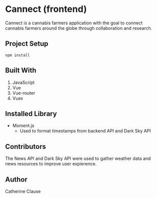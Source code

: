 # Cannect (frontend)
Cannect is a cannabis farmers application with the goal to connect cannabis farmers around the globe through collaboration and research.

## Project Setup
```
npm install
```

## Built With
1. JavaScript
2. Vue
3. Vue-router
3. Vuex

## Installed Library
- Moment.js
    - Used to format timestamps from backend API and Dark Sky API

## Contributors
The News API and Dark Sky API were used to gather weather data and news resources to improve user expierence.


## Author
Catherine Clause
